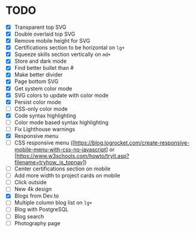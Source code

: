 # TODO

- [x] Transparent top SVG
- [x] Double overlaid top SVG
- [x] Remove mobile height for SVG
- [x] Certifications section to be horizontal on `lg+`
- [x] Squeeze skills section vertically on `md+`
- [x] Store and dark mode
- [x] Find better bullet than #
- [x] Make better divider
- [x] Page bottom SVG
- [x] Get system color mode
- [x] SVG colors to update with color mode
- [x] Persist color mode
- [ ] CSS-only color mode
- [x] Code syntax highlighting
- [ ] Color mode based syntax highlighting
- [ ] Fix Lighthouse warnings
- [x] Responsive menu
- [ ] CSS responsive menu ([https://blog.logrocket.com/create-responsive-mobile-menu-with-css-no-javascript] or [https://www.w3schools.com/howto/tryit.asp?filename=tryhow_js_topnav])
- [ ] Center certifications section on mobile
- [ ] Add more width to project cards on mobile
- [ ] Click outside
- [ ] New 4k design
- [x] Blogs from Dev.to
- [ ] Multiple column blog list on `lg+`
- [ ] Blog with PostgreSQL
- [ ] Blog search
- [ ] Photography page
